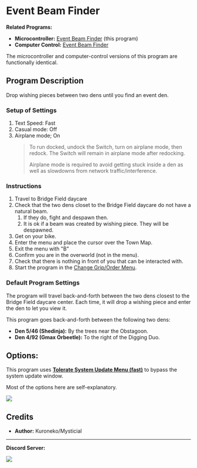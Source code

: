# Event Beam Finder

**Related Programs:**
- **Microcontroller:** [Event Beam Finder](https://github.com/PokemonAutomation/Microcontroller/blob/master/Wiki/Programs/PokemonSwSh/EventBeamFinder.md) (this program)
- **Computer Control:** [Event Beam Finder](https://github.com/PokemonAutomation/ComputerControl/blob/master/Wiki/Programs/PokemonSwSh/EventBeamFinder.md)

The microcontroller and computer-control versions of this program are functionally identical.


## Program Description

Drop wishing pieces between two dens until you find an event den.

### Setup of Settings

1. Text Speed: Fast
2. Casual mode: Off
3. Airplane mode; On
   > To run docked, undock the Switch, turn on airplane mode, then redock. The Switch will remain in airplane mode after redocking.
   > 
   > Airplane mode is required to avoid getting stuck inside a den as well as slowdowns from network traffic/interference.

### Instructions

1. Travel to Bridge Field daycare
2. Check that the two dens closet to the Bridge Field daycare do not have a natural beam.
   1. If they do, fight and despawn then.
   2. It is ok if a beam was created by wishing piece. They will be despawned.
3. Get on your bike.
4. Enter the menu and place the cursor over the Town Map.
5. Exit the menu with "B"
6. Confirm you are in the overworld (not in the menu).
7. Check that there is nothing in front of you that can be interacted with.
8. Start the program in the [Change Grip/Order Menu](/Wiki/Programs/NintendoSwitch/ChangeGripOrderMenu.md).

### Default Program Settings

The program will travel back-and-forth between the two dens closest to the Bridge Field daycare center. Each time, it will drop a wishing piece and enter the den to let you view it.

This program goes back-and-forth between the following two dens:
- **Den 5/46 (Shedinja):** By the trees near the Obstagoon.
- **Den 4/92 (Gmax Orbeetle):** To the right of the Digging Duo.


## Options:

This program uses [**Tolerate System Update Menu (fast)**](/Wiki/Programs/NintendoSwitch/FrameworkSettings.md#tolerate-system-update-menu-fast) to bypass the system update window.

Most of the options here are self-explanatory.

<img src="images/EventBeamFinder-Settings.png">


## Credits

- **Author:** Kuroneko/Mysticial


<hr>

**Discord Server:** 

[<img src="https://canary.discordapp.com/api/guilds/695809740428673034/widget.png?style=banner2">](https://discord.gg/cQ4gWxN)

